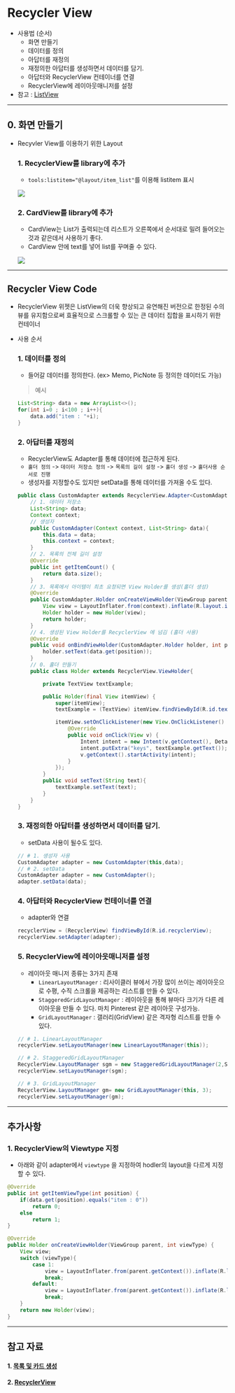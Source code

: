 # Recycler View
- 사용법 (순서)
  - 화면 만들기
  - 데이터를 정의
  - 아답터를 재정의
  - 재정의한 아답터를 생성하면서 데이터를 담기.
  - 아답터와 RecyclerView 컨테이너를 연결
  - RecyclerView에 레이아웃매니저를 설정
- 참고 : [ListView](https://github.com/Lee-KyungSeok/Study/tree/master/Android/Contents/BasicList)

---
## 0. 화면 만들기
- Recyvler View를 이용하기 위한 Layout

  ### 1. RecyclerView를 library에 추가
  - `tools:listitem="@layout/item_list"`를 이용해 listitem 표시

  ![](https://github.com/Lee-KyungSeok/Study/blob/master/Android/Contents/RecyclerViewExample/picture/recycle1.png)

  ### 2. CardView를 library에 추가
  - CardView는 List가 출력되는데 리스트가 오른쪽에서 순서대로 밀려 들어오는 것과 같은데서 사용하기 좋다.
  - CardView 안에 text를 넣어 list를 꾸며줄 수 있다.

  ![](https://github.com/Lee-KyungSeok/Study/blob/master/Android/Contents/RecyclerViewExample/picture/recycle1.png)

---

## Recycler View Code
- RecyclerView 위젯은 ListView의 더욱 향상되고 유연해진 버전으로 한정된 수의 뷰를 유지함으로써 효율적으로 스크롤할 수 있는 큰 데이터 집합을 표시하기 위한 컨테이너
- 사용 순서


  ### 1. 데이터를 정의
  - 들어갈 데이터를 정의한다. (ex> Memo, PicNote 등 정의한 데이터도 가능)

  > 예시
  ```java
  List<String> data = new ArrayList<>();
  for(int i=0 ; i<100 ; i++){
      data.add("item : "+i);
  }
  ```

  ### 2. 아답터를 재정의
  - RecyclerView도 Adapter를 통해 데이터에 접근하게 된다.
  - `홀더 정의` -> `데이터 저장소 정의` -> `목록의 길이 설정` -> `홀더 생성` -> `홀더사용 순서로 진행`
  - 생성자를 지정할수도 있지만 setData를 통해 데이터를 가져올 수도 있다.

  ```java
  public class CustomAdapter extends RecyclerView.Adapter<CustomAdapter.Holder> {
      // 1. 데이터 저장소
      List<String> data;
      Context context;
      // 생성자
      public CustomAdapter(Context context, List<String> data){
          this.data = data;
          this.context = context;
      }
      // 2. 목록의 전체 길이 설정
      @Override
      public int getItemCount() {
          return data.size();
      }
      // 3. 목록에서 아이템이 최초 요청되면 View Holder를 생성(홀더 생성)
      @Override
      public CustomAdapter.Holder onCreateViewHolder(ViewGroup parent, int viewType) {
          View view = LayoutInflater.from(context).inflate(R.layout.item_list, parent, false);
          Holder holder = new Holder(view);
          return holder;
      }
      // 4. 생성된 View Holder를 RecyclerView 에 넘김 (홀더 사용)
      @Override
      public void onBindViewHolder(CustomAdapter.Holder holder, int position) {
          holder.setText(data.get(position));
      }
      // 0. 홀더 만들기
      public class Holder extends RecyclerView.ViewHolder{

          private TextView textExample;

          public Holder(final View itemView) {
              super(itemView);
              textExample = (TextView) itemView.findViewById(R.id.textExample);

              itemView.setOnClickListener(new View.OnClickListener() {
                  @Override
                  public void onClick(View v) {
                      Intent intent = new Intent(v.getContext(), DetailActivity.class);
                      intent.putExtra("keys", textExample.getText());
                      v.getContext().startActivity(intent);
                  }
              });
          }
          public void setText(String text){
              textExample.setText(text);
          }
      }
  }
  ```

  ### 3. 재정의한 아답터를 생성하면서 데이터를 담기.
  - setData 사용이 될수도 있다.

  ```java
  // # 1. 생성자 사용
  CustomAdapter adapter = new CustomAdapter(this,data);
  // # 2. setData
  CustomAdapter adapter = new CustomAdapter();
  adapter.setData(data);
  ```

  ### 4. 아답터와 RecyclerView 컨테이너를 연결
  - adapter와 연결

  ```java
  recyclerView = (RecyclerView) findViewById(R.id.recyclerView);
  recyclerView.setAdapter(adapter);
  ```

  ### 5. RecyclerView에 레이아웃매니저를 설정
  - 레이아웃 매니저 종류는 3가지 존재
    - `LinearLayoutManager` : 리사이클러 뷰에서 가장 많이 쓰이는 레이아웃으로 수평, 수직 스크롤을 제공하는 리스트를 만들 수 있다.
    - `StaggeredGridLayoutManager` : 레이아웃을 통해 뷰마다 크기가 다른 레이아웃을 만들 수 있다. 마치 Pinterest 같은 레이아웃 구성가능.
    - `GridLayoutManager` : 갤러리(GridView) 같은 격자형 리스트를 만들 수 있다.

  ```java
  // # 1. LinearLayoutManager
  recyclerView.setLayoutManager(new LinearLayoutManager(this));

  // # 2. StaggeredGridLayoutManager
  RecyclerView.LayoutManager sgm = new StaggeredGridLayoutManager(2,StaggeredGridLayoutManager.VERTICAL);
  recyclerView.setLayoutManager(sgm);

  // # 3. GridLayoutManager
  RecyclerView.LayoutManager gm= new GridLayoutManager(this, 3);
  recyclerView.setLayoutManager(gm);
  ```

---
## 추가사항
  ### 1. RecyclerView의 Viewtype 지정
  - 아래와 같이 adapter에서 `viewtype` 을 지정하여 hodler의 layout을 다르게 지정할 수 있다.

  ```java
  @Override
  public int getItemViewType(int position) {
      if(data.get(position).equals("item : 0"))
          return 0;
      else
          return 1;
  }

  @Override
  public Holder onCreateViewHolder(ViewGroup parent, int viewType) {
      View view;
      switch (viewType){
          case 1:
              view = LayoutInflater.from(parent.getContext()).inflate(R.layout.item_chat_msg_other, parent, false);
              break;
          default:
              view = LayoutInflater.from(parent.getContext()).inflate(R.layout.item_chat_msg_me, parent, false);
              break;
      }
      return new Holder(view);
  }
  ```

---

## 참고 자료
#### 1. [목록 및 카드 생성](https://developer.android.com/training/material/lists-cards.html)

#### 2. [RecyclerView](https://developer.android.com/reference/android/support/v7/widget/RecyclerView.html)
